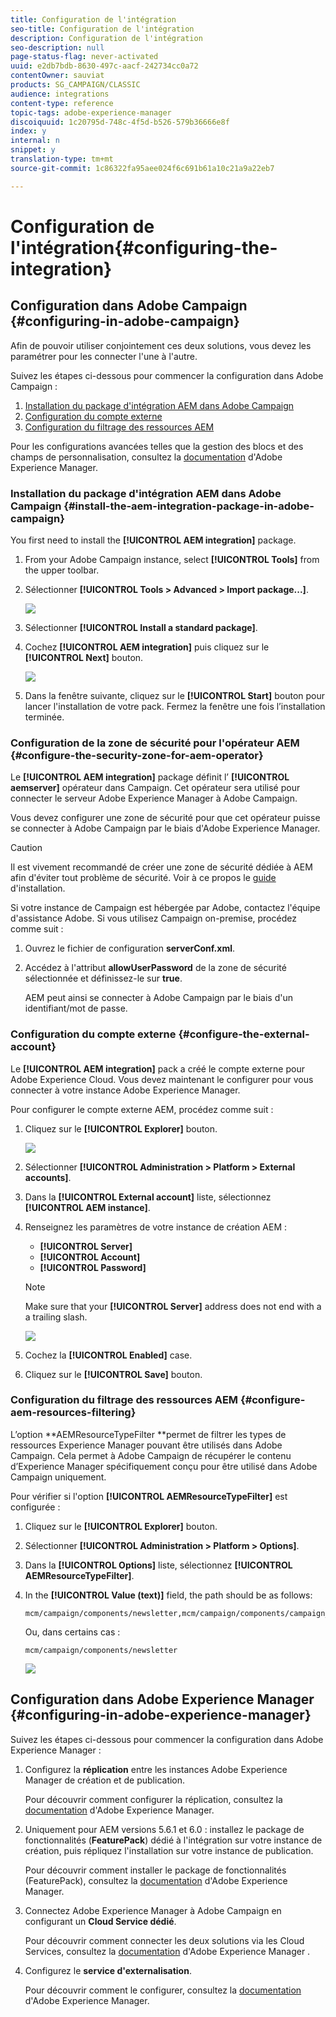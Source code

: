 ```yaml
---
title: Configuration de l'intégration
seo-title: Configuration de l'intégration
description: Configuration de l'intégration
seo-description: null
page-status-flag: never-activated
uuid: e2db7bdb-8630-497c-aacf-242734cc0a72
contentOwner: sauviat
products: SG_CAMPAIGN/CLASSIC
audience: integrations
content-type: reference
topic-tags: adobe-experience-manager
discoiquuid: 1c20795d-748c-4f5d-b526-579b36666e8f
index: y
internal: n
snippet: y
translation-type: tm+mt
source-git-commit: 1c86322fa95aee024f6c691b61a10c21a9a22eb7

---
```



# Configuration de l&#39;intégration{#configuring-the-integration}

## Configuration dans Adobe Campaign {#configuring-in-adobe-campaign}

Afin de pouvoir utiliser conjointement ces deux solutions, vous devez les paramétrer pour les connecter l&#39;une à l&#39;autre.

Suivez les étapes ci-dessous pour commencer la configuration dans Adobe Campaign :

1. [Installation du package d&#39;intégration AEM dans Adobe Campaign](#install-the-aem-integration-package-in-adobe-campaign)
1. [Configuration du compte externe](#configure-the-external-account)
1. [Configuration du filtrage des ressources AEM](#configure-aem-resources-filtering)

Pour les configurations avancées telles que la gestion des blocs et des champs de personnalisation, consultez la [documentation](https://helpx.adobe.com/experience-manager/6-5/sites/administering/using/campaignonpremise.html) d&#39;Adobe Experience Manager.

### Installation du package d&#39;intégration AEM dans Adobe Campaign {#install-the-aem-integration-package-in-adobe-campaign}

You first need to install the **[!UICONTROL AEM integration]** package.

1. From your Adobe Campaign instance, select **[!UICONTROL Tools]** from the upper toolbar.
1. Sélectionner **[!UICONTROL Tools > Advanced > Import package...]**.

   ![](assets/aem_config_1.png)

1. Sélectionner **[!UICONTROL Install a standard package]**.
1. Cochez **[!UICONTROL AEM integration]** puis cliquez sur le **[!UICONTROL Next]** bouton.

   ![](assets/aem_config_2.png)

1. Dans la fenêtre suivante, cliquez sur le **[!UICONTROL Start]** bouton pour lancer l&#39;installation de votre pack. Fermez la fenêtre une fois l’installation terminée.

### Configuration de la zone de sécurité pour l&#39;opérateur AEM {#configure-the-security-zone-for-aem-operator}

Le **[!UICONTROL AEM integration]** package définit l’ **[!UICONTROL aemserver]** opérateur dans Campaign. Cet opérateur sera utilisé pour connecter le serveur Adobe Experience Manager à Adobe Campaign.

Vous devez configurer une zone de sécurité pour que cet opérateur puisse se connecter à Adobe Campaign par le biais d&#39;Adobe Experience Manager.

>[!CAUTION]
>
>Il est vivement recommandé de créer une zone de sécurité dédiée à AEM afin d&#39;éviter tout problème de sécurité. Voir à ce propos le [guide](../../installation/using/configuring-campaign-server.md#defining-security-zones) d&#39;installation.

Si votre instance de Campaign est hébergée par Adobe, contactez l&#39;équipe d&#39;assistance Adobe. Si vous utilisez Campaign on-premise, procédez comme suit :

1. Ouvrez le fichier de configuration **serverConf.xml**.
1. Accédez à l&#39;attribut **allowUserPassword** de la zone de sécurité sélectionnée et définissez-le sur **true**.

   AEM peut ainsi se connecter à Adobe Campaign par le biais d&#39;un identifiant/mot de passe.

### Configuration du compte externe {#configure-the-external-account}

Le **[!UICONTROL AEM integration]** pack a créé le compte externe pour Adobe Experience Cloud. Vous devez maintenant le configurer pour vous connecter à votre instance Adobe Experience Manager.

Pour configurer le compte externe AEM, procédez comme suit :

1. Cliquez sur le **[!UICONTROL Explorer]** bouton.

   ![](assets/aem_config_3.png)

1. Sélectionner **[!UICONTROL Administration > Platform > External accounts]**.
1. Dans la **[!UICONTROL External account]** liste, sélectionnez **[!UICONTROL AEM instance]**.
1. Renseignez les paramètres de votre instance de création AEM :

   * **[!UICONTROL Server]**
   * **[!UICONTROL Account]**
   * **[!UICONTROL Password]**
   >[!NOTE]
   >
   >Make sure that your **[!UICONTROL Server]** address does not end with a a trailing slash.

   ![](assets/aem_config_4.png)

1. Cochez la **[!UICONTROL Enabled]** case.
1. Cliquez sur le **[!UICONTROL Save]** bouton.

### Configuration du filtrage des ressources AEM {#configure-aem-resources-filtering}

L’option **AEMResourceTypeFilter **permet de filtrer les types de ressources Experience Manager pouvant être utilisés dans Adobe Campaign. Cela permet à Adobe Campaign de récupérer le contenu d’Experience Manager spécifiquement conçu pour être utilisé dans Adobe Campaign uniquement.

Pour vérifier si l&#39;option **[!UICONTROL AEMResourceTypeFilter]** est configurée :

1. Cliquez sur le **[!UICONTROL Explorer]** bouton.
1. Sélectionner **[!UICONTROL Administration > Platform > Options]**.
1. Dans la **[!UICONTROL Options]** liste, sélectionnez **[!UICONTROL AEMResourceTypeFilter]**.
1. In the **[!UICONTROL Value (text)]** field, the path should be as follows:

   ```
   mcm/campaign/components/newsletter,mcm/campaign/components/campaign_newsletterpage,mcm/neolane/components/newsletter
   ```

   Ou, dans certains cas :

   ```
   mcm/campaign/components/newsletter
   ```

   ![](assets/aem_config_5.png)

## Configuration dans Adobe Experience Manager {#configuring-in-adobe-experience-manager}

Suivez les étapes ci-dessous pour commencer la configuration dans Adobe Experience Manager :

1. Configurez la **réplication** entre les instances Adobe Experience Manager de création et de publication.

   Pour découvrir comment configurer la réplication, consultez la [documentation](https://helpx.adobe.com/experience-manager/6-4/sites/deploying/using/replication.html) d&#39;Adobe Experience Manager.

1. Uniquement pour AEM versions 5.6.1 et 6.0 : installez le package de fonctionnalités (**FeaturePack**) dédié à l&#39;intégration sur votre instance de création, puis répliquez l&#39;installation sur votre instance de publication.

   Pour découvrir comment installer le package de fonctionnalités (FeaturePack), consultez la [documentation](https://helpx.adobe.com/experience-manager/aem-previous-versions.html) d&#39;Adobe Experience Manager.

1. Connectez Adobe Experience Manager à Adobe Campaign en configurant un **Cloud Service dédié**.

   Pour découvrir comment connecter les deux solutions via les Cloud Services, consultez la [documentation](https://helpx.adobe.com/experience-manager/6-4/sites/administering/using/campaignonpremise.html#ConfiguringAdobeExperienceManager) d&#39;Adobe Experience Manager .

1. Configurez le **service d&#39;externalisation**.

   Pour découvrir comment le configurer, consultez la [documentation](https://helpx.adobe.com/experience-manager/6-4/sites/developing/using/externalizer.html) d&#39;Adobe Experience Manager.

